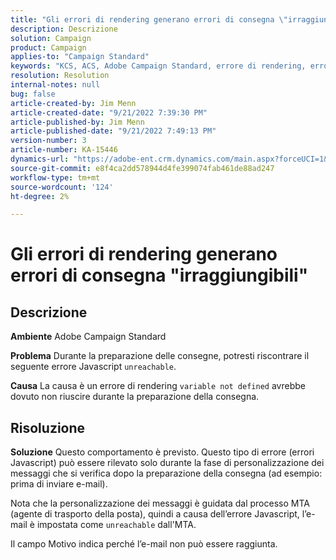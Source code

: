 ```yaml
---
title: "Gli errori di rendering generano errori di consegna \"irraggiungibile\""
description: Descrizione
solution: Campaign
product: Campaign
applies-to: "Campaign Standard"
keywords: "KCS, ACS, Adobe Campaign Standard, errore di rendering, errore di consegna irraggiungibile"
resolution: Resolution
internal-notes: null
bug: false
article-created-by: Jim Menn
article-created-date: "9/21/2022 7:39:30 PM"
article-published-by: Jim Menn
article-published-date: "9/21/2022 7:49:13 PM"
version-number: 3
article-number: KA-15446
dynamics-url: "https://adobe-ent.crm.dynamics.com/main.aspx?forceUCI=1&pagetype=entityrecord&etn=knowledgearticle&id=31bf9718-e539-ed11-9db1-0022480866ad"
source-git-commit: e8f4ca2dd578944d4fe399074fab461de88ad247
workflow-type: tm+mt
source-wordcount: '124'
ht-degree: 2%

---
```


# Gli errori di rendering generano errori di consegna &quot;irraggiungibili&quot;

## Descrizione


<b>Ambiente</b>
Adobe Campaign Standard

<b>Problema</b>
Durante la preparazione delle consegne, potresti riscontrare il seguente errore Javascript `unreachable`.

<b>Causa</b>
La causa è un errore di rendering `variable not defined` avrebbe dovuto non riuscire durante la preparazione della consegna.


## Risoluzione


<b>Soluzione</b>
Questo comportamento è previsto. Questo tipo di errore (errori Javascript) può essere rilevato solo durante la fase di personalizzazione dei messaggi che si verifica dopo la preparazione della consegna (ad esempio: prima di inviare e-mail).

Nota che la personalizzazione dei messaggi è guidata dal processo MTA (agente di trasporto della posta), quindi a causa dell’errore Javascript, l’e-mail è impostata come `unreachable` dall&#39;MTA.

Il campo Motivo indica perché l’e-mail non può essere raggiunta.
